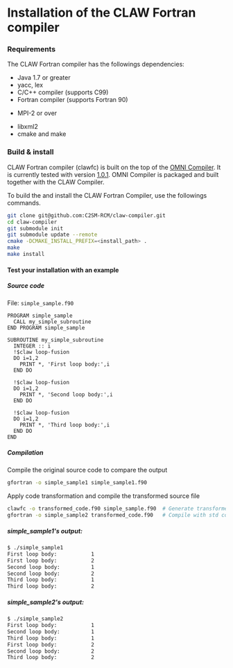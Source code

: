 # Installation of the CLAW Fortran compiler

### Requirements

The CLAW Fortran compiler has the followings dependencies:
* Java 1.7 or greater
* yacc, lex
* C/C++ compiler (supports C99)
* Fortran compiler (supports Fortran 90)
- MPI-2 or over
* libxml2
* cmake and make



### Build & install

CLAW Fortran compiler (clawfc) is built on the top of the
[OMNI Compiler](http://www,omni-compiler.org). It is currently tested with
version [1.0.1](http://omni-compiler.org/download/stable/omnicompiler-1.0.1.tar.bz2).
OMNI Compiler is packaged and built together with the CLAW Compiler.


To build the and install the CLAW Fortran Compiler, use the followings commands.

```bash
git clone git@github.com:C2SM-RCM/claw-compiler.git
cd claw-compiler
git submodule init
git submodule update --remote
cmake -DCMAKE_INSTALL_PREFIX=<install_path> .
make
make install
```

#### Test your installation with an example
##### Source code
File: `simple_sample.f90`
```Fortran
PROGRAM simple_sample
  CALL my_simple_subroutine
END PROGRAM simple_sample

SUBROUTINE my_simple_subroutine
  INTEGER :: i
  !$claw loop-fusion
  DO i=1,2
    PRINT *, 'First loop body:',i
  END DO

  !$claw loop-fusion
  DO i=1,2
    PRINT *, 'Second loop body:',i
  END DO

  !$claw loop-fusion
  DO i=1,2
    PRINT *, 'Third loop body:',i
  END DO
END
```

##### Compilation
Compile the original source code to compare the output
```bash
gfortran -o simple_sample1 simple_sample1.f90
```

Apply code transformation and compile the transformed source file
```bash
clawfc -o transformed_code.f90 simple_sample.f90  # Generate transformed_code
gfortran -o simple_sample2 transformed_code.f90   # Compile with std compiler
```

##### simple_sample1's output:
```bash
$ ./simple_sample1
First loop body:           1
First loop body:           2
Second loop body:          1
Second loop body:          2
Third loop body:           1
Third loop body:           2
```

##### simple_sample2's output:
```bash
$ ./simple_sample2
First loop body:           1
Second loop body:          1
Third loop body:           1
First loop body:           2
Second loop body:          2
Third loop body:           2
```

